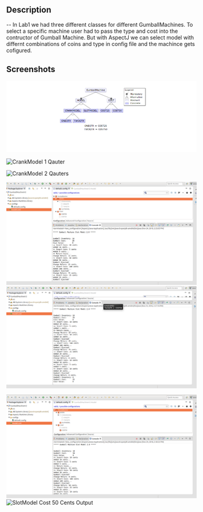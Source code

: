 
## Description
--
In Lab1 we had three different classes for different GumballMachines. To select a specific machine user had to pass the type and cost into the contructor of Gumball Machine. But with AspectJ we can select model with differnt combinations of coins and type in config file and the machince gets cofigured.

## Screenshots
![Feature Model](FeatureModel.png)

![CrankModel 1 Qauter](OneQuarterCrankModel.png)

![CrankModel 2 Qauters](TwoQuarterCarnkModel.png)

![SlotModel Cost 25 Cents](Cost25SlotModel.png)
![SlotModel Cost 25 Cents Output](Cost25SlotModel1.png)

![SlotModel Cost 50 Cents](Cost50SlotModel.png)
![SlotModel Cost 50 Cents Output](Cost50SlotModel1.png)
